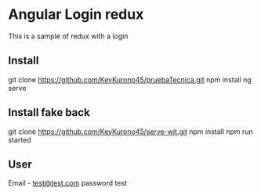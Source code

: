 # Angular Login redux
This is a sample of redux with a login


## Install
git clone https://github.com/KeyKurono45/pruebaTecnica.git
npm install
ng serve


## Install fake back
git clone https://github.com/KeyKurono45/serve-wjt.git
npm install
npm run started


## User
Email - test@test.com
password test
